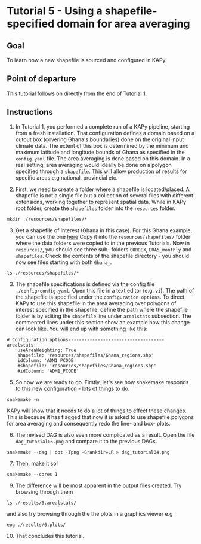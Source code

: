 # Tutorial 5 - Using a shapefile-specified domain for area averaging

## Goal

To learn how a new shapefile is sourced and configured in KAPy.

## Point of departure

This tutorial follows on directly from the end of [Tutorial 1](Tutorial01.md).

## Instructions

1. In Tutorial 1, you performed a complete run of a KAPy pipeline, starting from a fresh installation.
That configuration defines a domain based on a cutout box (covering Ghana's boundaries) done on the original input climate data. The extent of this box is determined by the minimum and maximum latitude and longitude bounds of Ghana as specified in the `config.yaml` file. The area averaging is done based on this domain. In a real setting, area averaging would ideally be done on a polygon specified through a `shapefile`. This will allow production of results for specific areas e.g national, provincial etc.

2. First, we need to create a folder where a shapefile is located/placed. A shapefile is not a single file but a collection of several files with different extensions, working together to represent spatial data.
   While in KAPy root folder, create the `shapefiles` folder into the `resources` folder.

```
mkdir ./resources/shapefiles/*
```

3. Get a shapefile of interest (Ghana in this case). For this Ghana example, you can use the one [here](Tutorial05_files) 
 Copy it into the `resources/shapefiles/` folder where the data folders were copied to in the previous Tutorials. Now in `resources/`, you should see three sub- folders `CORDEX`, `ERA5_monthly` and `shapefiles`. Check the contents of the shapefile directory - you should now see files starting with both `Ghana_`.

```
ls ./resources/shapefiles/*
```

3. The shapefile specifications is defined via the config file `./config/config.yaml`. Open this file in a text editor (e.g. `vi`). The path of the shapefile is specified under the `configuration options`. To direct KAPy to use this shapefile in the area averaging over polygons of interest specified in the shapefile, define the path where the shapefile folder is by editing the `shapefile` line under `arealstats` subsection. The commented lines under this section show an example how this change can look like. You will end up with something like this:

```
# Configuration options------------------------------------
arealstats:
    useAreaWeighting: True
    shapefile: 'resources/shapefiles/Ghana_regions.shp'
    idColumn: 'ADM1_PCODE'
    #shapefile: 'resources/shapefiles/Ghana_regions.shp'
    #idColumn: 'ADM1_PCODE'
```

5. So now we are ready to go. Firstly, let's see how snakemake responds to this new configuration - lots of  things to do. 

```
snakemake -n
```
KAPy will show that it needs to do a lot of things to effect these changes. This is because it has flagged that now it is asked to use shapefile polygons for area averaging and consequently redo the line- and box- plots.

6. The revised DAG is also even more complicated as a result. Open the file `dag_tutorial05.png` and compare it to the previous DAGs.

```
snakemake --dag | dot -Tpng -Grankdir=LR > dag_tutorial04.png
```

7. Then, make it so!

```
snakemake --cores 1

```

9.  The difference will be most apparent in the output files created. Try browsing through them 
```
ls ./results/6.arealstats/
```
and also try browsing through the the plots in a graphics viewer e.g
```
eog ./results/6.plots/
```

10. That concludes this tutorial. 
